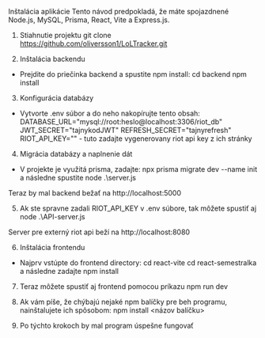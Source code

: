 Inštalácia aplikácie
Tento návod predpokladá, že máte spojazdnené Node.js, MySQL, Prisma, React, Vite a Express.js.

1. Stiahnutie projektu
git clone https://github.com/oliversson1/LoLTracker.git

2. Inštalácia backendu
- Prejdite do priečinka backend a spustite npm install:
    cd backend
    npm install
3. Konfigurácia databázy
- Vytvorte .env súbor a do neho nakopírujte tento obsah:
DATABASE_URL="mysql://root:heslo@localhost:3306/riot_db"
JWT_SECRET="tajnykodJWT"
REFRESH_SECRET="tajnyrefresh"
RIOT_API_KEY="" - tuto zadajte vygenerovany riot api key z ich stránky

4. Migrácia databázy a naplnenie dát
- V projekte je využitá prisma, zadajte:
npx prisma migrate dev --name init
a následne spustite node .\server.js

Teraz by mal backend bežať na http://localhost:5000

5. Ak ste spravne zadali RIOT_API_KEY v .env súbore, tak môžete spustiť aj node .\API-server.js

Server pre externý riot api beží na http://localhost:8080

6. Inštalácia frontendu
- Najprv vstúpte do frontend directory:
cd react-vite
cd react-semestralka
a následne zadajte npm install

7. Teraz môžete spustiť aj frontend pomocou príkazu
    npm run dev

8. Ak vám píše, že chýbajú nejaké npm balíčky pre beh programu, nainštalujete ich spôsobom:
    npm install <názov balíčku>

9. Po týchto krokoch by mal program úspešne fungovať
